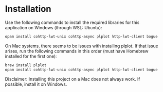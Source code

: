 # Installation
Use the following commands to install the required libraries for this application on Windows (through WSL: Ubuntu):

```bash
opam install cohttp-lwt-unix cohttp-async plplot http-lwt-client bogue tsdl tsdl-image tsdl-ttf lablgtk3 cairo2
```

On Mac systems, there seems to be issues with installing plplot. If that issue arises, run the following commands in this order (must have Homebrew installed for the first one):

```bash
brew install plplot
opam install cohttp-lwt-unix cohttp-async plplot http-lwt-client bogue tsdl tsdl-image tsdl-ttf lablgtk3 cairo2
```

Disclaimer: Installing this project on a Mac does not always work. If possible, install it on Windows.